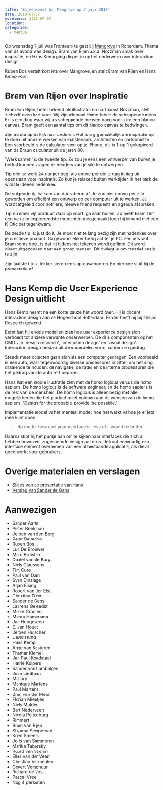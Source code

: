 ```yaml
---
title: 'Bijeenkomst bij Mangrove op 7 juli 2010'
date: 2010-07-07
eventdate: 2010-07-07
location:
categories:
  - meetup
---
```


Op woensdag 7 juli was Fronteers te gast bij [Mangrove](http://mangrove.nl) in Rotterdam. Thema van de avond was design. Bram van Rijen a.k.a. Nozzman sprak over inspiratie, en Hans Kemp ging dieper in op het onderwerp user interaction design.

Ruben Bos vertelt kort iets over Mangrove, en stelt Bram van Rijen en Hans Kemp voor.

# Bram van Rijen over Inspiratie

Bram van Rijen, beter bekend als illustrator en cartoonist Nozzman, stelt zichzelf even kort voor. Wij zijn allemaal Homo faber: de scheppende mens. Er is een ding waar wij als scheppende mensen bang voor zijn: een blanco canvas. Bram geeft een aantal tips om dit blanco canvas te bedwingen.

Zijn eerste tip is: kijk naar anderen. Het is erg gemakkelijk om inspiratie op te doen uit andere werken van kunstenaars, architecten en cartoonisten. Een voorbeeld is de calculator voor op je iPhone, die is 1-op-1 gekopieerd van de Braun calculator uit de jaren 80.

'Werk samen' is de tweede tip. Zo zou je eens een ontwerper van buiten je bedrijf kunnen vragen de headers van je site te ontwerpen.

Tip drie is: werk 24 uur per dag. Als ontwerper die je dag in dag uit openstaan voor inspiratie. Zo kun je relaxed buiten werktijden in het park de wildste ideeën bedenken.

De volgende tip is: kom van dat scherm af. Je zou niet ontwerper zijn geworden om efficiënt een ontwerp op een computer uit te werken. Je wordt afgeleid door notifiers, nieuwe friend requests en agenda afspraken.

Tip nummer vijf borduurt daar op voort: ga naar buiten. Zo heeft Bram zelf een van zijn inspirerendste momenten meegemaakt toen hij iemand met een K-Otic pet tegenkwam.

De zesde tip is: just do it. Je moet niet te lang bezig zijn met nadenken over je creatieve product. Ga gewoon lekker bezig achter je PC. Een iets wat Bram soms doet, is dat hij tijdens het tekenen wordt gefilmd. Dit wordt direct uitgezonden naar een groep mensen. Dit dwingt je om creatief bezig te zijn.

Zijn laatste tip is: lekker bieren en slap ouwehoeren. En hiermee sluit hij de presentatie af.

# Hans Kemp die User Experience Design uitlicht

Hans Kemp neemt na een korte pauze het woord over. Hij is docent interaction design aan de Hogeschool Rotterdam. Eerder heeft hij bij Philips Research gewerkt.

Eerst laat hij enkele modellen zien hoe user experience design zich verhoudt tot andere verwante onderwerpen. De drie componenten op het CMD zijn 'design research', 'interaction design' en 'visual design'. Interaction design bestaat uit de onderdelen vorm, content en gedrag.

Steeds meer objecten gaan zich als een computer gedragen. Een voorbeeld is een auto, waar tegenwoordig diverse processoren in zitten om het ding draaiende te houden: de navigatie, de radio en de interne processoren die het gedrag van de auto zelf bepalen.

Hans laat een mooie illustratie zien met de homo logicus versus de homo sapiens. De homo logicus is de software engineer, en de homo sapiens is de rest van de mensheid. De homo logicus is alleen bezig met alle mogelijkheden die het product moet voldoen aan de wensen van de homo sapiens. 'Design for the probable, provide the possible.'

Implementatie model vs het mentaal model: hoe het werkt vs hoe je er iets mee kunt doen.

> No matter how cool your interface is, less of it would be better.

Daarna stipt hij het puntje aan om te kijken naar interfaces die zich al hebben bewezen, zogenoemde design patterns. Je kunt eenvoudig een interface element overnemen van een al bestaande applicatie, als die al goed werkt voor gebruikers.

# Overige materialen en verslagen

- [Slides van de presentatie van Hans](http://www.slideshare.net/hanskemp/user-experiencedesignfronteers)
- [Verslag van Sander de Gans](http://sanderdegans.blogspot.com/2010/07/een-letterlijk-kijkje-in-de-keuken-van.html)

# Aanwezigen

- Sander Aarts
- Pieter Beekman
- Jeroen van den Berg
- Peter Beverloo
- Ruben Bos
- Luc De Brouwer
- Marc Bruisten
- Daniël van de Burgt
- Niels Claessens
- Tim Cure
- Paul van Dam
- Sven Dinslage
- Arjan Eising
- Robert van der Elst
- Christine Fürst
- Sander de Gans
- Laurens Geleedst
- Mieke Grooten
- Marco Hamersma
- Jan Hoogeveen
- E. van Houdt
- Jeroen Hulscher
- David Hund
- Hans Kemp
- Anne van Kesteren
- Thamar Kiemel
- Jan Paul Koudstaal
- Harrie Kuipers
- Sander van Lambalgen
- Joan Lindhout
- Mallory
- Monique Martens
- Paul Martens
- Bran van der Meer
- Florian Mientjes
- Niels Mulder
- Bart Nederveen
- Nicola Peltenburg
- Rimmert
- Bram van Rijen
- Shyama Sewpersad
- Koen Smeets
- Joris van Summeren
- Marika Taborsky
- Ruurd van Veelen
- Elles van der Veen
- Christian Vermeulen
- Govert Verschuur
- Richard de Vos
- Pascal Vree
- Nog 4 personen
